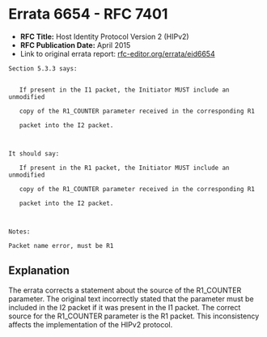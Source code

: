 # Errata 6654 - RFC 7401

- **RFC Title:** Host Identity Protocol Version 2 (HIPv2)
- **RFC Publication Date:** April 2015
- Link to original errata report: [rfc-editor.org/errata/eid6654](https://www.rfc-editor.org/errata/eid6654)

```
Section 5.3.3 says:


   If present in the I1 packet, the Initiator MUST include an unmodified
   copy of the R1_COUNTER parameter received in the corresponding R1
   packet into the I2 packet.


It should say:

   If present in the R1 packet, the Initiator MUST include an unmodified
   copy of the R1_COUNTER parameter received in the corresponding R1
   packet into the I2 packet.


Notes:

Packet name error, must be R1
```

## Explanation

The errata corrects a statement about the source of the R1_COUNTER parameter. The original text incorrectly stated that the parameter must be included in the I2 packet if it was present in the I1 packet. The correct source for the R1_COUNTER parameter is the R1 packet. This inconsistency affects the implementation of the HIPv2 protocol.
